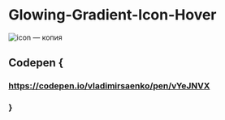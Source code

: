 # Glowing-Gradient-Icon-Hover
 
![icon — копия](https://user-images.githubusercontent.com/56477695/146655204-a3ddcce3-c1cb-4ef1-935a-82400baec4d5.png)

## Codepen {

### https://codepen.io/vladimirsaenko/pen/vYeJNVX

### }
